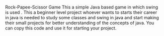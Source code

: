 Rock-Papee-Scissor Game
This a simple Java based game in which swing is used . This a beginner level project whoever wants to starts their career in java is needed to study some classes and swing in java and start making their small projects for better understanding of the concepts of java.
You can copy this code and use it for starting your project.
